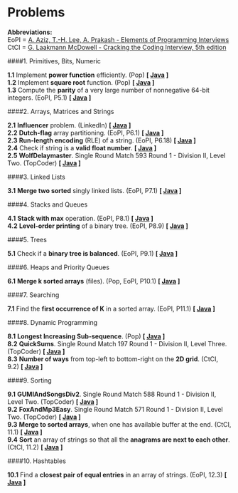 Problems
=====

**Abbreviations:**  
EoPI = [A. Aziz, T.-H. Lee, A. Prakash - Elements of Programming Interviews](http://www.amazon.com/dp/1479274836/)  
CtCI = [G. Laakmann McDowell - Cracking the Coding Interview, 5th edition](http://www.amazon.com/Cracking-Coding-Interview-Programming-Questions/dp/098478280X)

####1. Primitives, Bits, Numeric

**1.1** Implement **power function** efficiently. (Pop) **[ [Java](https://github.com/andreytim/jafar/blob/master/problems/src/main/java/com/andreytim/jafar/problems/numeric/P11_FastPower.java) ]**  
**1.2** Implement **square root** function. (Pop) **[ [Java](https://github.com/andreytim/jafar/blob/master/problems/src/main/java/com/andreytim/jafar/problems/numeric/P12_Sqrt.java) ]**  
**1.3** Compute the **parity** of a very large number of nonnegative 64-bit integers. (EoPI, P5.1) **[ [Java](https://github.com/andreytim/jafar/blob/master/problems/src/main/java/com/andreytim/jafar/problems/numeric/P13_Parity.java) ]**  

####2. Arrays, Matrices and Strings

**2.1** **Influencer** problem. (LinkedIn) **[ [Java](https://github.com/andreytim/jafar/blob/master/problems/src/main/java/com/andreytim/jafar/problems/arrstr/P21_Influencer.java) ]**  
**2.2** **Dutch-flag** array partitioning. (EoPI, P6.1) **[ [Java](https://github.com/andreytim/jafar/blob/master/problems/src/main/java/com/andreytim/jafar/problems/arrstr/P22_DutchFlagPartitioning.java) ]**  
**2.3** **Run-length encoding** (RLE) of a string. (EoPI, P6.18) **[ [Java](https://github.com/andreytim/jafar/blob/master/problems/src/main/java/com/andreytim/jafar/problems/arrstr/P23_RleEncoding.java) ]**   
**2.4** Check if string is a **valid float number**. **[ [Java](https://github.com/andreytim/jafar/blob/master/problems/src/main/java/com/andreytim/jafar/problems/arrstr/P24_ValidNumber.java) ]**  
**2.5** **WolfDelaymaster**. Single Round Match 593 Round 1 - Division II, Level Two. (TopCoder) **[ [Java](https://github.com/andreytim/jafar/blob/master/problems/src/main/java/com/andreytim/jafar/problems/arrstr/P25_WolfDelaymaster.java) ]**  

####3. Linked Lists

**3.1** **Merge two sorted** singly linked lists. (EoPI, P7.1) **[ [Java](https://github.com/andreytim/jafar/blob/master/problems/src/main/java/com/andreytim/jafar/problems/linkedlist/P31_MergeTwoSorted.java) ]**  

####4. Stacks and Queues

**4.1** **Stack with max** operation. (EoPI, P8.1) **[ [Java](https://github.com/andreytim/jafar/blob/master/problems/src/main/java/com/andreytim/jafar/problems/stackqueue/P41_StackWithMax.java) ]**  
**4.2** **Level-order printing** of a binary tree. (EoPI, P8.9) **[ [Java](https://github.com/andreytim/jafar/blob/master/problems/src/main/java/com/andreytim/jafar/problems/stackqueue/P42_LevelOrderPrinting.java) ]**  

####5. Trees

**5.1** Check if a **binary tree is balanced**. (EoPI, P9.1) **[ [Java](https://github.com/andreytim/jafar/blob/master/problems/src/main/java/com/andreytim/jafar/problems/trees/P51_CheckIfBtIsBalanced.java) ]**  

####6. Heaps and Priority Queues

**6.1** **Merge k sorted arrays** (files). (Pop, EoPI, P10.1) **[ [Java](https://github.com/andreytim/jafar/blob/master/problems/src/main/java/com/andreytim/jafar/problems/heaps/P61_MergeKSortedArrays.java) ]**  

####7. Searching

**7.1** Find the **first occurrence of K** in a sorted array. (EoPI, P11.1) **[ [Java](https://github.com/andreytim/jafar/blob/master/problems/src/main/java/com/andreytim/jafar/problems/search/P71_FirstOccurenceInSortedArray.java) ]**  

####8. Dynamic Programming

**8.1** **Longest Increasing Sub-sequence**. (Pop) **[ [Java](https://github.com/andreytim/jafar/blob/master/problems/src/main/java/com/andreytim/jafar/problems/dp/P81_LongestIncreasingSubsequence.java) ]**  
**8.2** **QuickSums**. Single Round Match 197 Round 1 - Division II, Level Three. (TopCoder) **[ [Java](https://github.com/andreytim/jafar/blob/master/problems/src/main/java/com/andreytim/jafar/problems/dp/P82_QuickSums.java) ]**  
**8.3** **Number of ways** from top-left to bottom-right on the **2D grid**. (CtCI, 9.2) **[ [Java](https://github.com/andreytim/jafar/blob/master/problems/src/main/java/com/andreytim/jafar/problems/dp/P83_SqrGridNumberOfWays.java) ]**  

####9. Sorting

**9.1** **GUMIAndSongsDiv2**. Single Round Match 588 Round 1 - Division II, Level Two. (TopCoder) **[ [Java](https://github.com/andreytim/jafar/blob/master/problems/src/main/java/com/andreytim/jafar/problems/sorting/P91_GUMIAndSongsDiv2.java) ]**  
**9.2** **FoxAndMp3Easy**. Single Round Match 571 Round 1 - Division II, Level Two. (TopCoder) **[ [Java](https://github.com/andreytim/jafar/blob/master/problems/src/main/java/com/andreytim/jafar/problems/sorting/P92_FoxAndMp3Easy.java) ]**  
**9.3** **Merge to sorted arrays**, when one has available buffer at the end. (CtCI, 11.1) **[ [Java](https://github.com/andreytim/jafar/blob/master/problems/src/main/java/com/andreytim/jafar/problems/sorting/P93_MergeTwoSortedInPlace.java) ]**  
**9.4** **Sort** an array of strings so that all the **anagrams are next to each other**. (CtCI, 11.2) **[ [Java](https://github.com/andreytim/jafar/blob/master/problems/src/main/java/com/andreytim/jafar/problems/sorting/P94_SortAnagrams.java) ]**  
  
####10. Hashtables

**10.1** Find a **closest pair of equal entries** in an array of strings. (EoPI, 12.3) **[ [Java](https://github.com/andreytim/jafar/blob/master/problems/src/main/java/com/andreytim/jafar/problems/hashtables/P101_ClosestPairOfStrings.java) ]**  